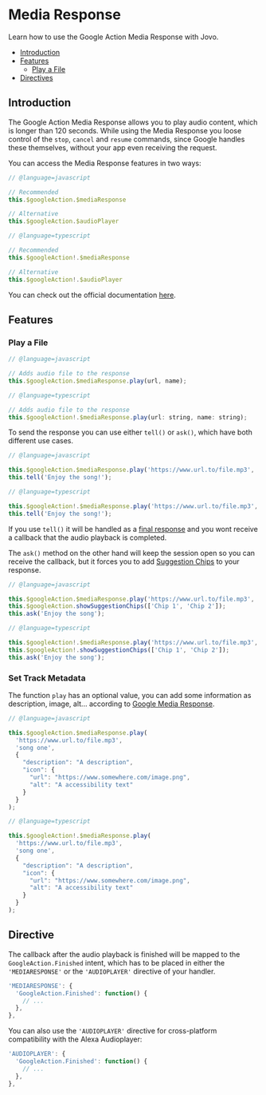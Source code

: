 # Media Response

Learn how to use the Google Action Media Response with Jovo.

* [Introduction](#introduction)
* [Features](#features)
  * [Play a File](#play-a-file)
* [Directives](#directive)


## Introduction

The Google Action Media Response allows you to play audio content, which is longer than 120 seconds. While using the Media Response you loose control of the `stop`, `cancel` and `resume` commands, since Google handles these themselves, without your app even receiving the request.

You can access the Media Response features in two ways:

```js
// @language=javascript

// Recommended
this.$googleAction.$mediaResponse

// Alternative
this.$googleAction.$audioPlayer

// @language=typescript

// Recommended
this.$googleAction!.$mediaResponse

// Alternative
this.$googleAction!.$audioPlayer
```


You can check out the official documentation [here](https://developers.google.com/actions/assistant/responses#media_responses).

## Features

### Play a File

```javascript
// @language=javascript

// Adds audio file to the response
this.$googleAction.$mediaResponse.play(url, name);

// @language=typescript

// Adds audio file to the response
this.$googleAction!.$mediaResponse.play(url: string, name: string);
```

To send the response you can use either `tell()` or `ask()`, which have both different use cases. 

```javascript
// @language=javascript

this.$googleAction.$mediaResponse.play('https://www.url.to/file.mp3', 'song one');
this.tell('Enjoy the song!');

// @language=typescript

this.$googleAction!.$mediaResponse.play('https://www.url.to/file.mp3', 'song one');
this.tell('Enjoy the song!');
```

If you use `tell()` it will be handled as a [final response](https://developers.google.com/actions/reference/rest/Shared.Types/AppResponse#finalresponse) and you wont receive a callback that the audio playback is completed. 

The `ask()` method on the other hand will keep the session open so you can receive the callback, but it forces you to add [Suggestion Chips](./visual.md#suggestion-chips './visual#suggestion-chips') to your response.


```javascript
// @language=javascript

this.$googleAction.$mediaResponse.play('https://www.url.to/file.mp3', 'song one');
this.$googleAction.showSuggestionChips(['Chip 1', 'Chip 2']);
this.ask('Enjoy the song');

// @language=typescript

this.$googleAction!.$mediaResponse.play('https://www.url.to/file.mp3', 'song one');
this.$googleAction!.showSuggestionChips(['Chip 1', 'Chip 2']);
this.ask('Enjoy the song');
```

### Set Track Metadata

The function `play` has an optional value, you can add some information as description, image, alt... according to [Google Media Response](https://developers.google.com/actions/assistant/responses#media_responses).

```javascript
// @language=javascript

this.$googleAction.$mediaResponse.play(
  'https://www.url.to/file.mp3', 
  'song one', 
  {
    "description": "A description",
    "icon": {
      "url": "https://www.somewhere.com/image.png", 
      "alt": "A accessibility text"
    }
  }
);

// @language=typescript

this.$googleAction!.$mediaResponse.play(
  'https://www.url.to/file.mp3', 
  'song one', 
  {
    "description": "A description",
    "icon": {
      "url": "https://www.somewhere.com/image.png", 
      "alt": "A accessibility text"
    }
  }
);
```


## Directive

The callback after the audio playback is finished will be mapped to the `GoogleAction.Finished` intent, which has to be placed in either the `'MEDIARESPONSE'` or the `'AUDIOPLAYER'` directive of your handler.

```javascript
'MEDIARESPONSE': {
  'GoogleAction.Finished': function() { 
    // ...
  },
},
```

You can also use the `'AUDIOPLAYER'` directive for cross-platform compatibility with the Alexa Audioplayer:

```javascript
'AUDIOPLAYER': {
  'GoogleAction.Finished': function() { 
    // ...
  },
},
```

<!--[metadata]: {"description": "Learn how to use the Google Action Media Response with Jovo.",
		            "route": "google-assistant/media-response"}-->
